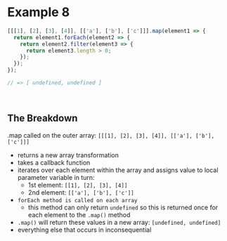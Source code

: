 # Example 8

```JavaScript
[[[1], [2], [3], [4]], [['a'], ['b'], ['c']]].map(element1 => {
  return element1.forEach(element2 => {
    return element2.filter(element3 => {
      return element3.length > 0;
    });
  });
});

// => [ undefined, undefined ]
```

<br>

## The Breakdown

.map called on the outer array: `[[[1], [2], [3], [4]], [['a'], ['b'], ['c']]]`
  - returns a new array transformation
  - takes a callback function
  - iterates over each element within the array and assigns value to local parameter variable in turn: 
    - 1st element: `[[1], [2], [3], [4]]`
    - 2nd element: `[['a'], ['b'], ['c']]`
  - `forEach method is called on each array`
    - this method can only return `undefined` so this is returned once for each element to the `.map()` method
  - `.map()` will return these values in a new array: `[undefined, undefined]`
  - everything else that occurs in inconsequential
